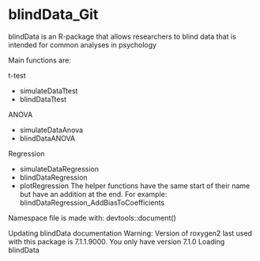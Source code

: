 # blindData_Git
 blindData is an R-package that allows researchers to blind data that is intended for common analyses in psychology

Main functions are:

t-test
- simulateDataTtest
- blindDataTtest

ANOVA
- simulateDataAnova
- blindDataANOVA

Regression
- simulateDataRegression
- blindDataRegression
- plotRegression
The helper functions have the same start of their name but have an addition at the end. For example: blindDataRegression_AddBiasToCoefficients

Namespace file is made with: devtools::document()

Updating blindData documentation Warning: Version of roxygen2 last used with this package is 7.1.1.9000. You only have version 7.1.0 Loading blindData

